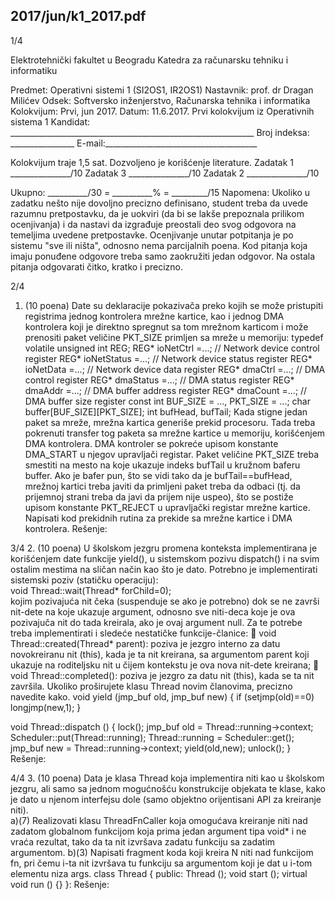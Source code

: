 2017/jun/k1_2017.pdf
--------------------------------------------------------------------------------


1/4 
 
Elektrotehnički fakultet u Beogradu 
Katedra za računarsku tehniku i informatiku 
 
Predmet:   Operativni sistemi 1 (SI2OS1, IR2OS1) 
Nastavnik:  prof. dr Dragan Milićev 
Odsek: Softversko inženjerstvo, Računarska tehnika i informatika 
Kolokvijum: Prvi, jun 2017. 
Datum:    11.6.2017. 
Prvi kolokvijum iz Operativnih sistema 1 
Kandidat:   _____________________________________________________________ 
Broj indeksa: ________________  E-mail:______________________________________ 
 
Kolokvijum traje 1,5 sat. Dozvoljeno je korišćenje literature. 
Zadatak 1 _______________/10   Zadatak 3 _______________/10 
Zadatak 2    _______________/10    
 
Ukupno:    __________/30 = __________% = _________/15 
Napomena:  Ukoliko u  zadatku nešto nije dovoljno precizno definisano, student treba da 
uvede razumnu pretpostavku, da je uokviri (da bi se lakše prepoznala prilikom ocenjivanja) i 
da  nastavi  da  izgrađuje  preostali  deo  svog  odgovora  na  temeljima  uvedene  pretpostavke. 
Ocenjivanje unutar potpitanja je po sistemu "sve ili ništa", odnosno nema parcijalnih poena. 
Kod pitanja koja imaju ponuđene odgovore treba samo zaokružiti jedan odgovor. Na ostala 
pitanja odgovarati čitko, kratko i precizno. 
 

2/4 
1.    (10 poena) 
Date su deklaracije pokazivača preko kojih se može pristupiti registrima jednog kontrolera 
mrežne  kartice,  kao  i  jednog  DMA  kontrolera  koji  je  direktno  spregnut  sa  tom  mrežnom 
karticom i može prenositi paket veličine PKT_SIZE primljen sa mreže u memoriju: 
typedef volatile unsigned int REG; 
REG* ioNetCtrl =...;    // Network device control register 
REG* ioNetStatus =...;  // Network device status register 
REG* ioNetData =...;    // Network device data register 
REG* dmaCtrl =...;      // DMA control register 
REG* dmaStatus =...;    // DMA status register 
REG* dmaAddr =...;      // DMA buffer address register 
REG* dmaCount =...;     // DMA buffer size register 
const int BUF_SIZE = ..., PKT_SIZE = ...; 
char buffer[BUF_SIZE][PKT_SIZE]; 
int bufHead, bufTail; 
Kada  stigne  jedan  paket  sa  mreže,  mrežna  kartica  generiše  prekid  procesoru.  Tada  treba 
pokrenuti transfer tog paketa sa mrežne kartice u memoriju, korišćenjem DMA kontrolera. 
DMA kontroler se pokreće upisom konstante DMA_START u njegov upravljači registar. Paket 
veličine PKT_SIZE treba smestiti na mesto na koje ukazuje indeks bufTail u kružnom baferu 
buffer. Ako je bafer pun, što se vidi tako da je bufTail==bufHead, mrežnoj kartici treba 
javiti da primljeni paket treba da odbaci (tj. da prijemnoj strani treba da javi da prijem nije 
uspeo), što se postiže upisom konstante PKT_REJECT u upravljački registar mrežne kartice.  
Napisati kod prekidnih rutina za prekide sa mrežne kartice i DMA kontrolera. 
Rešenje: 

3/4 
2. (10 poena) 
U školskom jezgru promena konteksta implementirana je korišćenjem date funkcije yield(), 
u sistemskom pozivu dispatch() i na svim ostalim mestima na sličan način kao što je dato. 
Potrebno je implementirati sistemski poziv (statičku operaciju):  
void Thread::wait(Thread* forChild=0);  
kojim pozivajuća nit čeka (suspenduje se ako je potrebno) dok se ne završi nit-dete na koje 
ukazuje argument, odnosno sve niti-deca koje je ova pozivajuča nit do tada kreirala, ako je 
ovaj argument null. Za te potrebe treba implementirati i sledeće nestatičke funkcije-članice: 
 void Thread::created(Thread* parent): poziva je jezgro interno za datu 
novokreiranu nit (this), kada je ta nit kreirana, sa argumentom parent koji ukazuje na 
roditeljsku nit u čijem kontekstu je ova nova nit-dete kreirana; 
 void Thread::completed(): poziva je jezgro za datu nit (this), kada se ta nit završila. 
Ukoliko proširujete klasu Thread novim članovima, precizno navedite kako. 
void yield (jmp_buf old, jmp_buf new) { 
  if (setjmp(old)==0) longjmp(new,1); 
} 
 
void Thread::dispatch () { 
  lock(); 
  jmp_buf old = Thread::running->context; 
  Scheduler::put(Thread::running); 
  Thread::running = Scheduler::get(); 
  jmp_buf new = Thread::running->context; 
  yield(old,new); 
  unlock(); 
} 
Rešenje: 

4/4 
3. (10 poena) 
Data  je  klasa Thread  koja  implementira  niti  kao  u  školskom  jezgru,  ali  samo  sa  jednom 
mogućnošću  konstrukcije  objekata  te  klase,  kako  je  dato  u  njenom  interfejsu  dole  (samo 
objektno orijentisani API za kreiranje niti).  
a)(7)  Realizovati  klasu ThreadFnCaller  koja  omogućava  kreiranje  niti  nad  zadatom 
globalnom funkcijom koja prima jedan argument tipa void* i ne vraća rezultat, tako da ta nit 
izvršava zadatu funkciju sa zadatim argumentom. 
b)(3) Napisati fragment koda koji kreira N niti nad funkcijom fn, pri čemu i-ta nit izvršava tu 
funkciju sa argumentom koji je dat u i-tom elementu niza args. 
class Thread { 
public: 
  Thread (); 
  void start (); 
  virtual void run () {} 
}: 
Rešenje: 
 
 